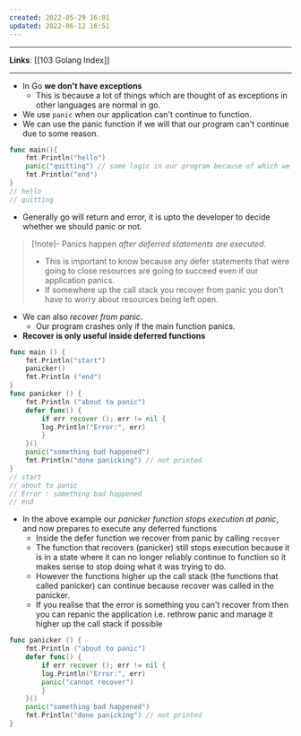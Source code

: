 ```yaml
---
created: 2022-05-29 16:01
updated: 2022-06-12 16:51
---
```

---
**Links**: [[103 Golang Index]]

---
- In Go **we don't have exceptions** 
	- This is because a lot of things which are thought of as exceptions in other languages are normal in go.
- We use `panic` when our application can't continue to function.
- We can use the panic function if we will that our program can't continue due to some reason.
```go
func main(){
	fmt.Println("hello")
	panic("quitting") // some logic in our program because of which we think it should not continue execution
	fmt.Println("end")
}
// hello
// quitting
```
- Generally go will return and error, it is upto the developer to decide whether we should panic or not.

> [!note]- Panics happen *after deferred statements are executed*.
> - This is important to know because any defer statements that were going to close resources are going to succeed even if our application panics.
> - If somewhere up the call stack you recover from panic you don't have to worry about resources being left open.

- We can also *recover from panic*. 
	- Our program crashes only if the main function panics.
- **Recover is only useful inside deferred functions**
```go
func main () {
	fmt.Println("start")
	panicker()
	fmt.Println ("end")
}
func panicker () {
	fmt.Println ("about to panic")
	defer func() {
		if err recover (); err != nil {
		log.Println("Error:", err)
		}
	}()
	panic("something bad happened")
	fmt.Println("done panicking") // not printed
}
// start
// about to panic
// Error : something bad happened
// end
```
- In the above example our *panicker function stops execution at panic*, and now prepares to execute any deferred functions 
	- Inside the defer function we recover from panic by calling `recover`
	- The function that recovers (panicker) still stops execution because it is in a state where it can no longer reliably continue to function so it makes sense to stop doing what it was trying to do.
	- However the functions higher up the call stack (the functions that called panicker) can continue because recover was called in the panicker.
	- If you realise that the error is something you can't recover from then you can repanic the application i.e. rethrow panic and manage it higher up the call stack if possible
```go
func panicker () {
	fmt.Println ("about to panic")
	defer func() {
		if err recover (); err != nil {
		log.Println("Error:", err)
		panic("cannot recover")
		}
	}()
	panic("something bad happened")
	fmt.Println("done panicking") // not printed
}
```